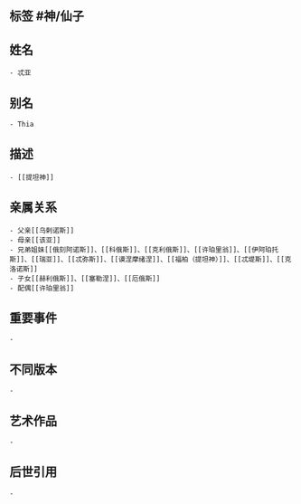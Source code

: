 ## 标签  #神/仙子
## 姓名
	- 忒亚
## 别名
	- Thia
## 描述
	- [[提坦神]]
## 亲属关系
	- 父亲[[乌剌诺斯]]
	- 母亲[[该亚]]
	- 兄弟姐妹[[俄刻阿诺斯]]、[[科俄斯]]、[[克利俄斯]]、[[许珀里翁]]、[[伊阿珀托斯]]、[[瑞亚]]、[[忒弥斯]]、[[谟涅摩绪涅]]、[[福柏（提坦神）]]、[[忒堤斯]]、[[克洛诺斯]]
	- 子女[[赫利俄斯]]、[[塞勒涅]]、[[厄俄斯]]
	- 配偶[[许珀里翁]]
## 重要事件
	-
## 不同版本
	-
## 艺术作品
	-
## 后世引用
	-
